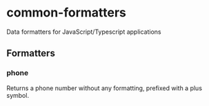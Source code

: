 # common-formatters

Data formatters for JavaScript/Typescript applications

## Formatters

### phone

Returns a phone number without any formatting, prefixed with a plus symbol.
